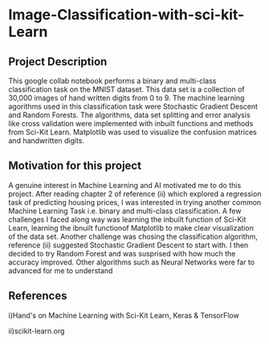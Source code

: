 # Image-Classification-with-sci-kit-Learn
## Project Description
This google collab notebook performs a binary and multi-class classification task on the MNIST dataset. This data set is a collection of 30,000 images of hand written digits from 0 to 9. The machine learning agorithms used in this classification task were Stochastic Gradient Descent and Random Forests. The algorithms, data set splitting and error analysis like cross validation were implemented with inbuilt functions and methods from Sci-Kit Learn. Matplotlib was used to visualize the confusion matrices and handwritten digits. 

## Motivation for this project 
A genuine interest in Machine Learning and AI motivated me to do this project. After reading chapter 2 of reference (ii) which explored a regression task of predicting housing prices, I was interested in trying another common Machine Learning Task i.e. binary and multi-class classification. A few challenges I faced along way was learning the inbuilt function of Sci-Kit Learn, learning the ibnuilt functionof Matplotlib to make clear visualization of the data set. Another challenge was chosing the classification algorithm, reference (ii) suggested Stochastic Gradient Descent to start with. I then decided to try Random Forest and was susprised with how much the accuracy improved. Other algorithms such as Neural Networks were far to advanced for me to understand 


## References
i)Hand's on Machine Learning with Sci-Kit Learn, Keras & TensorFlow

ii)scikit-learn.org 

